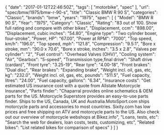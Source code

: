 {
    "date": "2017-01-12T22:46:50Z",
    "tags": [
        "motorbike",
        "spec"
    ],
    "url": "spec\/bmw\/1975\/bmw-r-90-s",
    "title": "Classic BMW R 90 S",
    "categories": "Classic",
    "brands": "bmw",
    "years": "1975",
    "spec": [
        {
            "Model": "BMW R 90 S",
            "Year": "1975",
            "Category": "Classic",
            "Rating": "83 out of 100. Show full rating and compare with other bikes",
            "Displacement, ccm": "898.00",
            "Displacement, cubic inches": "54.80",
            "Engine type": "Two cylinder boxer, four-stroke",
            "Power, HP": "67.00",
            "Power at RPM": "7000",
            "Top speed, km\/h": "196.0",
            "Top speed, mph": "121.8",
            "Compression": "9.5:1",
            "Bore x stroke, mm": "90.0 x 70.6",
            "Bore x stroke, inches": "3.5 x 2.8",
            "Valves per cylinder": "2",
            "Fuel control": "Overhead Valves (OHV)",
            "Cooling system": "Air",
            "Gearbox": "5-speed",
            "Transmission type,final drive": "Shaft drive (cardan)",
            "Front tyre": "3.25-19",
            "Rear tyre": "4.00-18",
            "Front brakes": "Dual disc",
            "Rear brakes": "Expanding brake",
            "Weight incl. oil, gas, etc, kg": "232.0",
            "Weight incl. oil, gas, etc, pounds": "511.5",
            "Fuel capacity, litres": "24.00",
            "Fuel capacity, gallons": "6.34",
            "Insurance costs": "Get estimated US insurance cost with a quote from Allstate Motorcycle Insurance",
            "Parts finder": "Chaparral provides online schematics & OEM parts for the US.   Motorcycle Superstore provides an easy-to-use parts finder. Ships to the US, Canada, UK and Australia.MotoSport.com ships motorcycle parts and accessories to most countries.    Sixity.com has low prices and free shipping on ATV and motorcycle parts to the US. Also check out our overview of motorcycle webshops at Bikez.info",
            "Loans, tests, etc": "Search the web for dealers, loan costs, tests, customizing, etc",
            "Related bikes": "List related bikes for comparison of specs"
        }
    ]
}